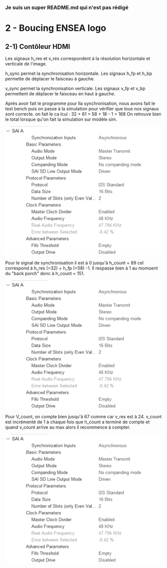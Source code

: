 ### Je suis un super README.md qui n'est pas rédigé

# 2 - Boucing ENSEA logo 

## 2-1) Contôleur HDMI
Les signaux h_res et v_res correspondent à la résolution horizontale et verticale de l'image.

h_sync permet la synchronisation horizontale. 
Les signaux h_fp et h_bp permette de déplacer le faisceau à gauche.


v_sync permet la synchronisation verticale.
Les signaux v_fp et v_bp permettent de déplacer le faisceau en haut à gauche. 

Après avoir fait le programme pour lla synchronisation, nous avons fait le test bench puis on passe à la simulation pour vérifier que tous nos signaux sont correcte.
on fait le ca  lcul : 32 + 61 + 58 + 18 - 1 = 168 On retrouve bien le total lorsque qu'on fait la simulation sur modèle sim.

<p align="center"><img src="https://github.com/JolanTho/2425_ESE_AutoRadio_Remi_Jolan/blob/main/Photos/parametre_SAI2.png" width="600" /></p> 

Pour le signal de synchronisation il est à 0 jusqu'à h_count = 89 cel   correspond à h_res (=32) + h_fp (=58) -1. Il respasse bien à 1 au momoent du "back porch" donc à h_count = 151.

<p align="center"><img src="https://github.com/JolanTho/2425_ESE_AutoRadio_Remi_Jolan/blob/main/Photos/parametre_SAI2.png" width="600" /></p> 

Pour V_count, on compte bien jusqu'à 67 comme car v_res est à 24. v_count est incrémenté de 1 à chaque fois que h_count a terminé de compte et quand v_count arrive au max alors il recommence à compter.

<p align="center"><img src="https://github.com/JolanTho/2425_ESE_AutoRadio_Remi_Jolan/blob/main/Photos/parametre_SAI2.png" width="600" /></p> 
